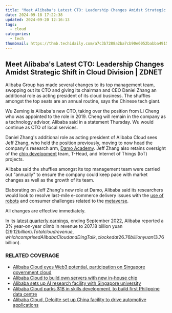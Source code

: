 ```yaml
---
title: "Meet Alibaba's Latest CTO: Leadership Changes Amidst Strategic Shift in Cloud Division | ZDNET"
date: 2024-09-18 17:22:38
updated: 2024-09-20 12:16:13
tags:
  - cloud
categories:
  - tech
thumbnail: https://thmb.techidaily.com/a7c3b7288a2ba7cb90e6052babba4915f51445892d0c27222e3c559cd653e7a3.png
---
```


## Meet Alibaba's Latest CTO: Leadership Changes Amidst Strategic Shift in Cloud Division | ZDNET

Alibaba Group has made several changes to its top management team, swopping out its CTO and giving its chairman and CEO Daniel Zhang an additional role as acting president of its cloud business. The shuffles amongst the top seats are an annual routine, says the Chinese tech giant. 

Wu Zeming is Alibaba's new CTO, taking over the position from Li Cheng who was appointed to the role in 2019\. Cheng will remain in the company as a technology advisor, Alibaba said in a statement Thursday. Wu would continue as CTO of local services.

Daniel Zhang's additional role as acting president of Alibaba Cloud sees Jeff Zhang, who held the position previously, moving to now head the company's research arm, [Damo Academy](https://www.zdnet.com/article/alibaba-to-invest-15b-in-r-d-through-new-global-program/). Jeff Zhang also retains oversight of the [chip development](https://www.zdnet.com/article/alibaba-cloud-to-build-own-servers-with-new-in-house-chip/) team, T-Head, and Internet of Things (IoT) projects. 

Alibaba said the shuffles amongst its top management team were carried out "annually" to ensure the company could keep pace with market changes as well as the growth of its team. 

Elaborating on Jeff Zhang's new role at Damo, Alibaba said its researchers would look to resolve last-mile e-commerce delivery issues with the [use of robots](https://www.zdnet.com/article/china-lays-out-five-year-plan-to-be-global-robotics-hub/) and consumer challenges related to the [metaverse](https://www.zdnet.com/finance/blockchain/alibaba-cloud-eyes-web3-potential-participation-on-singapore-government-cloud/). 

All changes are effective immediately. 

In its [latest quarterly earnings](https://data.alibabagroup.com/ecms-files/1532295521/7bfce448-276b-4f77-8f50-ad183a04b45a.pdf), ending September 2022, Alibaba reported a 3% year-on-year climb in revenue to 207.18 billion yuan ($29.12 billion). Total cloud revenue, which comprised Alibaba Cloud and DingTalk, clocked at 26.76 billion yuan ($3.76 billion). 

### RELATED COVERAGE

* [Alibaba Cloud eyes Web3 potential, participation on Singapore government cloud](https://www.zdnet.com/finance/blockchain/alibaba-cloud-eyes-web3-potential-participation-on-singapore-government-cloud/)
* [Alibaba Cloud to build own servers with new in-house chip](https://www.zdnet.com/article/alibaba-cloud-to-build-own-servers-with-new-in-house-chip/)
* [Alibaba sets up AI research facility with Singapore university](https://www.zdnet.com/article/alibaba-sets-up-ai-research-facility-with-singapore-university/)
* [Alibaba Cloud parks $1B in skills development, to build first Philippine data centre](https://www.zdnet.com/article/alibaba-cloud-parks-1b-in-skills-development-to-build-first-philippine-data-centre/)
* [Alibaba Cloud, Deloitte set up China facility to drive automotive applications](https://www.zdnet.com/article/alibaba-cloud-deloitte-set-up-china-facility-to-drive-automotive-applications/)

<ins class="adsbygoogle"
     style="display:block"
     data-ad-format="autorelaxed"
     data-ad-client="ca-pub-7571918770474297"
     data-ad-slot="1223367746"></ins>



<ins class="adsbygoogle"
     style="display:block"
     data-ad-client="ca-pub-7571918770474297"
     data-ad-slot="8358498916"
     data-ad-format="auto"
     data-full-width-responsive="true"></ins>
